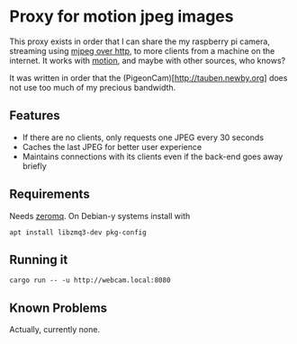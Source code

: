 # Proxy for motion jpeg images

This proxy exists in order that I can share the my raspberry pi camera, streaming using [mjpeg over http](https://en.wikipedia.org/wiki/Motion_JPEG#M-JPEG_over_HTTP), to more clients from a machine on the internet. It works with [motion](https://motion-project.github.io/), and maybe with other sources, who knows?

It was written in order that the (PigeonCam)[http://tauben.newby.org] does not use too much of my precious bandwidth.

## Features

- If there are no clients, only requests one JPEG every 30 seconds
- Caches the last JPEG for better user experience
- Maintains connections with its clients even if the back-end goes away briefly


## Requirements
Needs [zeromq](https://zeromq.org/). On Debian-y systems install with
```
apt install libzmq3-dev pkg-config
```

## Running it
```
cargo run -- -u http://webcam.local:8080
```

## Known Problems
Actually, currently none.
